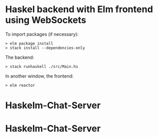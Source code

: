 # Haskel backend with Elm frontend using WebSockets

To import packages (if necessary):

```
> elm package install
> stack install --dependencies-only
```

The backend:
```
> stack runhaskell ./src/Main.hs
```

In another window, the frontend:

```
> elm reactor
```
# Haskelm-Chat-Server
# Haskelm-Chat-Server
